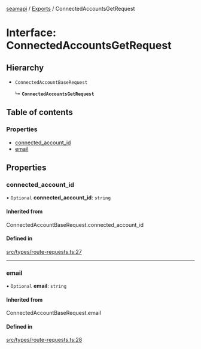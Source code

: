 [seamapi](../README.md) / [Exports](../modules.md) / ConnectedAccountsGetRequest

# Interface: ConnectedAccountsGetRequest

## Hierarchy

- `ConnectedAccountBaseRequest`

  ↳ **`ConnectedAccountsGetRequest`**

## Table of contents

### Properties

- [connected\_account\_id](ConnectedAccountsGetRequest.md#connected_account_id)
- [email](ConnectedAccountsGetRequest.md#email)

## Properties

### connected\_account\_id

• `Optional` **connected\_account\_id**: `string`

#### Inherited from

ConnectedAccountBaseRequest.connected\_account\_id

#### Defined in

[src/types/route-requests.ts:27](https://github.com/seamapi/javascript/blob/main/src/types/route-requests.ts#L27)

___

### email

• `Optional` **email**: `string`

#### Inherited from

ConnectedAccountBaseRequest.email

#### Defined in

[src/types/route-requests.ts:28](https://github.com/seamapi/javascript/blob/main/src/types/route-requests.ts#L28)
